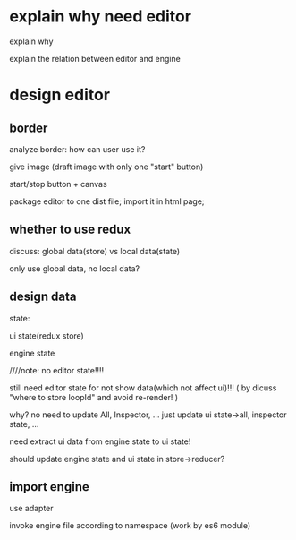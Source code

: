 # explain why need editor

explain why

explain the relation between editor and engine


# design editor

## border

analyze border:
how can user use it?

give image (draft image with only one "start" button)

start/stop button + canvas


package editor to one dist file;
import it in html page;



## whether to use redux

discuss: global data(store) vs local data(state)


only use global data, no local data?


## design data


state:

ui state(redux store)

engine state



////note: no editor state!!!!

still need editor state for not show data(which not affect ui)!!!
(
by dicuss "where to store loopId" and avoid re-render!
)


why?
no need to update All, Inspector, ...
just update ui state->all, inspector state, ...



need extract ui data from engine state to ui state!


should update engine state and ui state in store->reducer?


## import engine

use adapter

invoke engine file according to namespace
(work by es6 module)

